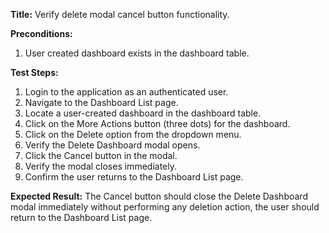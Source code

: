 **Title:** Verify delete modal cancel button functionality.

**Preconditions:**
1. User created dashboard exists in the dashboard table.

**Test Steps:**
1. Login to the application as an authenticated user.
2. Navigate to the Dashboard List page.
3. Locate a user-created dashboard in the dashboard table.
4. Click on the More Actions button (three dots) for the dashboard.
5. Click on the Delete option from the dropdown menu.
6. Verify the Delete Dashboard modal opens.
7. Click the Cancel button in the modal.
8. Verify the modal closes immediately.
9. Confirm the user returns to the Dashboard List page.


**Expected Result:**
The Cancel button should close the Delete Dashboard modal immediately without performing any deletion action, the user should return to the Dashboard List page.
